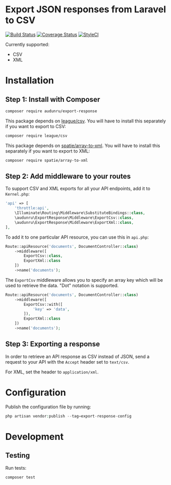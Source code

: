 # Export JSON responses from Laravel to CSV

[![Build Status](https://app.travis-ci.com/audunru/export-response.svg?branch=master)](https://app.travis-ci.com/audunru/export-response)
[![Coverage Status](https://coveralls.io/repos/github/audunru/export-response/badge.svg?branch=master)](https://coveralls.io/github/audunru/export-response?branch=master)
[![StyleCI](https://github.styleci.io/repos/407671897/shield?branch=master)](https://github.styleci.io/repos/407671897)

Currently supported:

- CSV
- XML

# Installation

## Step 1: Install with Composer

```bash
composer require audunru/export-response
```

This package depends on [league/csv](https://csv.thephpleague.com/). You will have to install this separately if you want to export to CSV:

```bash
composer require league/csv
```

This package depends on [spatie/array-to-xml](https://github.com/spatie/array-to-xml). You will have to install this separately if you want to export to XML:

```bash
composer require spatie/array-to-xml
```

## Step 2: Add middleware to your routes

To support CSV and XML exports for all your API endpoints, add it to `Kernel.php`:

```php
'api' => [
    'throttle:api',
    \Illuminate\Routing\Middleware\SubstituteBindings::class,
    \audunru\ExportResponse\Middleware\ExportCsv::class,
    \audunru\ExportResponse\Middleware\ExportXml::class,
],
```

To add it to one particular API resource, you can use this in `api.php`:

```php
Route::apiResource('documents', DocumentController::class)
    ->middleware([
        ExportCsv::class,
        ExportXml::class
    ])
    ->name('documents');
```

The `ExportCsv` middleware allows you to specify an array key which will be used to retrieve the data. "Dot" notation is supported.

```php
Route::apiResource('documents', DocumentController::class)
    ->middleware([
        ExportCsv::with([
            'key' => 'data',
        ]),
        ExportXml::class
    ])
    ->name('documents');
```

## Step 3: Exporting a response

In order to retrieve an API response as CSV instead of JSON, send a request to your API with the `Accept` header set to `text/csv`.

For XML, set the header to `application/xml`.

# Configuration

Publish the configuration file by running:

```php
php artisan vendor:publish --tag=export-response-config
```

# Development

## Testing

Run tests:

```bash
composer test
```
